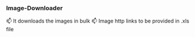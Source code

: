 ### Image-Downloader
📫  It downloads the images in bulk
📫  Image http links to be provided in .xls file
